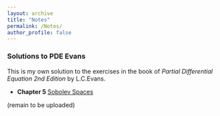 ```yaml
---
layout: archive
title: "Notes"
permalink: /Notes/
author_profile: false
---
```


### Solutions to PDE Evans
This is my own solution to the exercises in the book of
*Partial Differential Equation 2nd Edition*
by L.C.Evans.

* **Chapter 5** [Sobolev Spaces](../files/PDE_Homework_Evans.pdf)

(remain to be uploaded)
